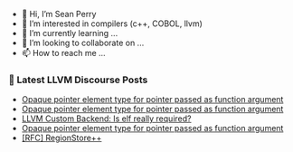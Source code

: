 - 👋 Hi, I’m Sean Perry
- 👀 I’m interested in compilers (c++, COBOL, llvm)
- 🌱 I’m currently learning ...
- 💞️ I’m looking to collaborate on ...
- 📫 How to reach me ...

<!---
s66perry/s66perry is a ✨ special ✨ repository because its `README.md` (this file) appears on your GitHub profile.
You can click the Preview link to take a look at your changes.
--->
### 📕 Latest LLVM Discourse Posts

<!-- DISCOURSE-LLVM:START -->
- [Opaque pointer element type for pointer passed as function argument](https://discourse.llvm.org/t/opaque-pointer-element-type-for-pointer-passed-as-function-argument/71040#post_4)
- [Opaque pointer element type for pointer passed as function argument](https://discourse.llvm.org/t/opaque-pointer-element-type-for-pointer-passed-as-function-argument/71040#post_3)
- [LLVM Custom Backend: Is elf really required?](https://discourse.llvm.org/t/llvm-custom-backend-is-elf-really-required/70989#post_10)
- [Opaque pointer element type for pointer passed as function argument](https://discourse.llvm.org/t/opaque-pointer-element-type-for-pointer-passed-as-function-argument/71040#post_2)
- [[RFC] RegionStore++](https://discourse.llvm.org/t/rfc-regionstore/70954#post_3)
<!-- DISCOURSE-LLVM:END -->
